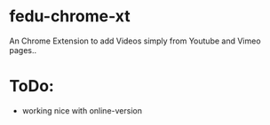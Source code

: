 fedu-chrome-xt
==============

An Chrome Extension to add Videos simply from Youtube and Vimeo pages..

ToDo:
==============
- working nice with online-version
